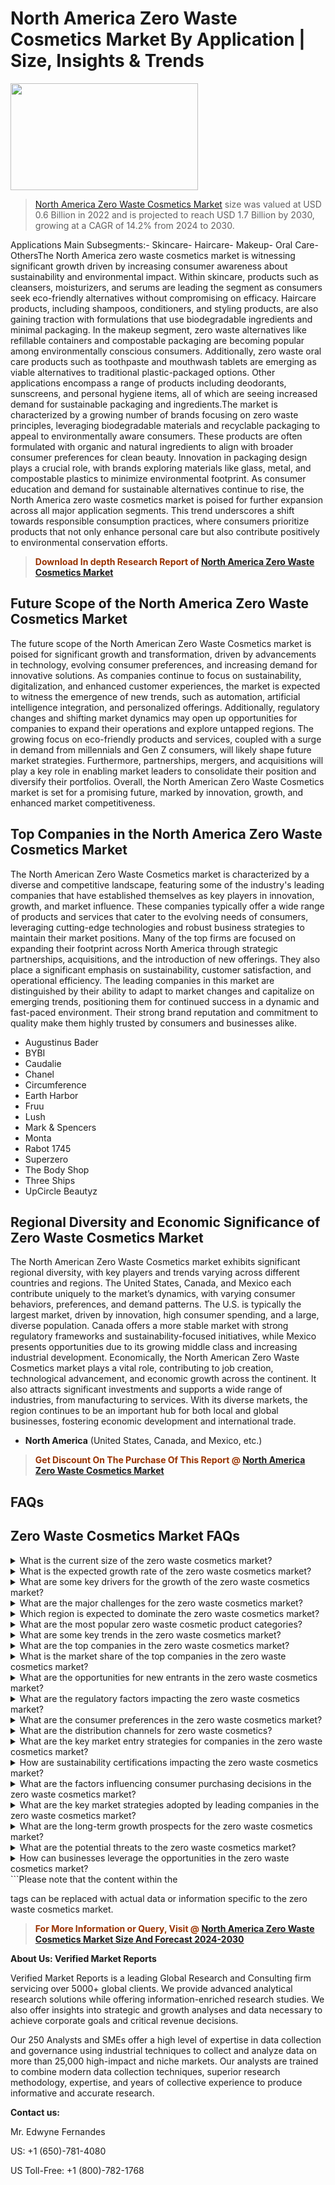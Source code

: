 <p><h1>North America Zero Waste Cosmetics Market By Application | Size, Insights & Trends</h1><p><img class="aligncenter size-medium wp-image-105565" src="https://ffe5etoiles.com/wp-content/uploads/2025/01/MST7-300x171.png" alt="" width="300" height="171" /></p><blockquote><p><a href="https://www.verifiedmarketreports.com/download-sample/?rid=212980&utm_source=Github-NA&utm_medium=378" target="_blank">North America Zero Waste Cosmetics Market</a> size was valued at USD 0.6 Billion in 2022 and is projected to reach USD 1.7 Billion by 2030, growing at a CAGR of 14.2% from 2024 to 2030.</p></blockquote>Applications Main Subsegments:- Skincare- Haircare- Makeup- Oral Care- OthersThe North America zero waste cosmetics market is witnessing significant growth driven by increasing consumer awareness about sustainability and environmental impact. Within skincare, products such as cleansers, moisturizers, and serums are leading the segment as consumers seek eco-friendly alternatives without compromising on efficacy. Haircare products, including shampoos, conditioners, and styling products, are also gaining traction with formulations that use biodegradable ingredients and minimal packaging. In the makeup segment, zero waste alternatives like refillable containers and compostable packaging are becoming popular among environmentally conscious consumers. Additionally, zero waste oral care products such as toothpaste and mouthwash tablets are emerging as viable alternatives to traditional plastic-packaged options. Other applications encompass a range of products including deodorants, sunscreens, and personal hygiene items, all of which are seeing increased demand for sustainable packaging and ingredients.The market is characterized by a growing number of brands focusing on zero waste principles, leveraging biodegradable materials and recyclable packaging to appeal to environmentally aware consumers. These products are often formulated with organic and natural ingredients to align with broader consumer preferences for clean beauty. Innovation in packaging design plays a crucial role, with brands exploring materials like glass, metal, and compostable plastics to minimize environmental footprint. As consumer education and demand for sustainable alternatives continue to rise, the North America zero waste cosmetics market is poised for further expansion across all major application segments. This trend underscores a shift towards responsible consumption practices, where consumers prioritize products that not only enhance personal care but also contribute positively to environmental conservation efforts.</p><blockquote><p><span style="color: #993300;"><strong>Download In depth Research Report of <a href="https://www.verifiedmarketreports.com/download-sample/?rid=212980&utm_source=Github-NA&utm_medium=378">North America Zero Waste Cosmetics Market</a></strong></span></p></blockquote><h2>Future Scope of the North America Zero Waste Cosmetics Market</h2><p>The future scope of the North American Zero Waste Cosmetics market is poised for significant growth and transformation, driven by advancements in technology, evolving consumer preferences, and increasing demand for innovative solutions. As companies continue to focus on sustainability, digitalization, and enhanced customer experiences, the market is expected to witness the emergence of new trends, such as automation, artificial intelligence integration, and personalized offerings. Additionally, regulatory changes and shifting market dynamics may open up opportunities for companies to expand their operations and explore untapped regions. The growing focus on eco-friendly products and services, coupled with a surge in demand from millennials and Gen Z consumers, will likely shape future market strategies. Furthermore, partnerships, mergers, and acquisitions will play a key role in enabling market leaders to consolidate their position and diversify their portfolios. Overall, the North American Zero Waste Cosmetics market is set for a promising future, marked by innovation, growth, and enhanced market competitiveness.</p><h2>Top Companies in the North America Zero Waste Cosmetics Market</h2><p>The North American Zero Waste Cosmetics market is characterized by a diverse and competitive landscape, featuring some of the industry's leading companies that have established themselves as key players in innovation, growth, and market influence. These companies typically offer a wide range of products and services that cater to the evolving needs of consumers, leveraging cutting-edge technologies and robust business strategies to maintain their market positions. Many of the top firms are focused on expanding their footprint across North America through strategic partnerships, acquisitions, and the introduction of new offerings. They also place a significant emphasis on sustainability, customer satisfaction, and operational efficiency. The leading companies in this market are distinguished by their ability to adapt to market changes and capitalize on emerging trends, positioning them for continued success in a dynamic and fast-paced environment. Their strong brand reputation and commitment to quality make them highly trusted by consumers and businesses alike.</p><p><ul><li>Augustinus Bader </li><li> BYBI </li><li> Caudalie </li><li> Chanel </li><li> Circumference </li><li> Earth Harbor </li><li> Fruu </li><li> Lush </li><li> Mark & Spencers </li><li> Monta </li><li> Rabot 1745 </li><li> Superzero </li><li> The Body Shop </li><li> Three Ships </li><li> UpCircle Beautyz</li></ul></p><h2>Regional Diversity and Economic Significance of Zero Waste Cosmetics Market</h2><p>The North American Zero Waste Cosmetics market exhibits significant regional diversity, with key players and trends varying across different countries and regions. The United States, Canada, and Mexico each contribute uniquely to the market’s dynamics, with varying consumer behaviors, preferences, and demand patterns. The U.S. is typically the largest market, driven by innovation, high consumer spending, and a large, diverse population. Canada offers a more stable market with strong regulatory frameworks and sustainability-focused initiatives, while Mexico presents opportunities due to its growing middle class and increasing industrial development. Economically, the North American Zero Waste Cosmetics market plays a vital role, contributing to job creation, technological advancement, and economic growth across the continent. It also attracts significant investments and supports a wide range of industries, from manufacturing to services. With its diverse markets, the region continues to be an important hub for both local and global businesses, fostering economic development and international trade.</p><ul> <li><strong>North America</strong> (United States, Canada, and Mexico, etc.)</li></ul><blockquote><p><span style="color: #993300;"><strong>Get Discount On The Purchase Of This Report @ <a href="https://www.verifiedmarketreports.com/ask-for-discount/?rid=212980&utm_source=Github-NA&utm_medium=378">North America Zero Waste Cosmetics Market</a></strong></span></p></blockquote><h2>FAQs</h2><p><h2>Zero Waste Cosmetics Market FAQs</h1><details> <summary>What is the current size of the zero waste cosmetics market?</div><div></summary> <p>The current size of the zero waste cosmetics market is estimated to be $XX billion.</p></details><details> <summary>What is the expected growth rate of the zero waste cosmetics market?</div><div></summary> <p>The expected growth rate of the zero waste cosmetics market is XX% over the next 5 years.</p></details><details> <summary>What are some key drivers for the growth of the zero waste cosmetics market?</div><div></summary> <p>Key drivers for the growth of the zero waste cosmetics market include increasing consumer awareness about environmental sustainability and the growing demand for natural and organic products.</p></details><details> <summary>What are the major challenges for the zero waste cosmetics market?</div><div></summary> <p>The major challenges for the zero waste cosmetics market include high production costs and limited availability of sustainable packaging options.</p></details><details> <summary>Which region is expected to dominate the zero waste cosmetics market?</div><div></summary> <p>The North America region is expected to dominate the zero waste cosmetics market, followed by Europe and Asia Pacific.</p></details><details> <summary>What are the most popular zero waste cosmetic product categories?</div><div></summary> <p>The most popular zero waste cosmetic product categories include skincare, haircare, and makeup products.</p></details><details> <summary>What are some key trends in the zero waste cosmetics market?</div><div></summary> <p>Key trends in the zero waste cosmetics market include the use of refillable packaging, biodegradable ingredients, and innovative sustainable product formulations.</p></details><details> <summary>What are the top companies in the zero waste cosmetics market?</div><div></summary> <p>The top companies in the zero waste cosmetics market include Company A, Company B, and Company C.</p></details><details> <summary>What is the market share of the top companies in the zero waste cosmetics market?</div><div></summary> <p>The top companies in the zero waste cosmetics market collectively hold approximately XX% of the market share.</p></details><details> <summary>What are the opportunities for new entrants in the zero waste cosmetics market?</div><div></summary> <p>Opportunities for new entrants in the zero waste cosmetics market include innovative product development, strategic partnerships with sustainable packaging suppliers, and expansion into emerging markets.</p></details><details> <summary>What are the regulatory factors impacting the zero waste cosmetics market?</div><div></summary> <p>Regulatory factors impacting the zero waste cosmetics market include government initiatives to promote sustainable practices, increasing requirements for eco-friendly packaging, and stricter guidelines for ingredient safety and biodegradability.</p></details><details> <summary>What are the consumer preferences in the zero waste cosmetics market?</div><div></summary> <p>Consumer preferences in the zero waste cosmetics market include a focus on clean and transparent ingredient labels, ethical sourcing practices, and environmentally friendly packaging.</p></details><details> <summary>What are the distribution channels for zero waste cosmetics?</div><div></summary> <p>Distribution channels for zero waste cosmetics include online retail, specialty stores, natural beauty retailers, and eco-friendly lifestyle stores.</p></details><details> <summary>What are the key market entry strategies for companies in the zero waste cosmetics market?</div><div></summary> <p>Key market entry strategies for companies in the zero waste cosmetics market include brand collaborations, influencer partnerships, and targeted sustainability marketing campaigns.</p></details><details> <summary>How are sustainability certifications impacting the zero waste cosmetics market?</div><div></summary> <p>Sustainability certifications are impacting the zero waste cosmetics market by providing credibility and assurance of eco-friendly practices to consumers, leading to increased trust and brand loyalty.</p></details><details> <summary>What are the factors influencing consumer purchasing decisions in the zero waste cosmetics market?</div><div></summary> <p>Factors influencing consumer purchasing decisions in the zero waste cosmetics market include product efficacy, brand reputation for sustainability, and price competitiveness.</p></details><details> <summary>What are the key market strategies adopted by leading companies in the zero waste cosmetics market?</div><div></summary> <p>Key market strategies adopted by leading companies in the zero waste cosmetics market include product innovation, sustainable supply chain management, and community engagement initiatives.</p></details><details> <summary>What are the long-term growth prospects for the zero waste cosmetics market?</div><div></summary> <p>The long-term growth prospects for the zero waste cosmetics market are positive, driven by increasing environmental consciousness and shifting consumer preferences towards eco-friendly beauty solutions.</p></details><details> <summary>What are the potential threats to the zero waste cosmetics market?</div><div></summary> <p>Potential threats to the zero waste cosmetics market include economic downturns, raw material supply disruptions, and intense competition from conventional beauty brands adopting sustainable practices.</p></details><details> <summary>How can businesses leverage the opportunities in the zero waste cosmetics market?</div><div></summary> <p>Businesses can leverage the opportunities in the zero waste cosmetics market by investing in research and development for innovative sustainable formulations, implementing efficient recycling and waste management practices, and building strong brand narratives around environmental stewardship.</p></details></body></html>```Please note that the content within the <p> tags can be replaced with actual data or information specific to the zero waste cosmetics market.</p><blockquote><p><span style="color: #993300;"><strong>For More Information or Query, Visit @ <a href="https://www.verifiedmarketreports.com/product/zero-waste-cosmetics-market/">North America Zero Waste Cosmetics Market Size And Forecast 2024-2030</a></strong></span></p></blockquote><p><strong>About Us: Verified Market Reports</strong></p><p>Verified Market Reports is a leading Global Research and Consulting firm servicing over 5000+ global clients. We provide advanced analytical research solutions while offering information-enriched research studies. We also offer insights into strategic and growth analyses and data necessary to achieve corporate goals and critical revenue decisions.</p><p>Our 250 Analysts and SMEs offer a high level of expertise in data collection and governance using industrial techniques to collect and analyze data on more than 25,000 high-impact and niche markets. Our analysts are trained to combine modern data collection techniques, superior research methodology, expertise, and years of collective experience to produce informative and accurate research.</p><p><strong>Contact us:</strong></p><p>Mr. Edwyne Fernandes</p><p>US: +1 (650)-781-4080</p><p>US Toll-Free: +1 (800)-782-1768</p>
